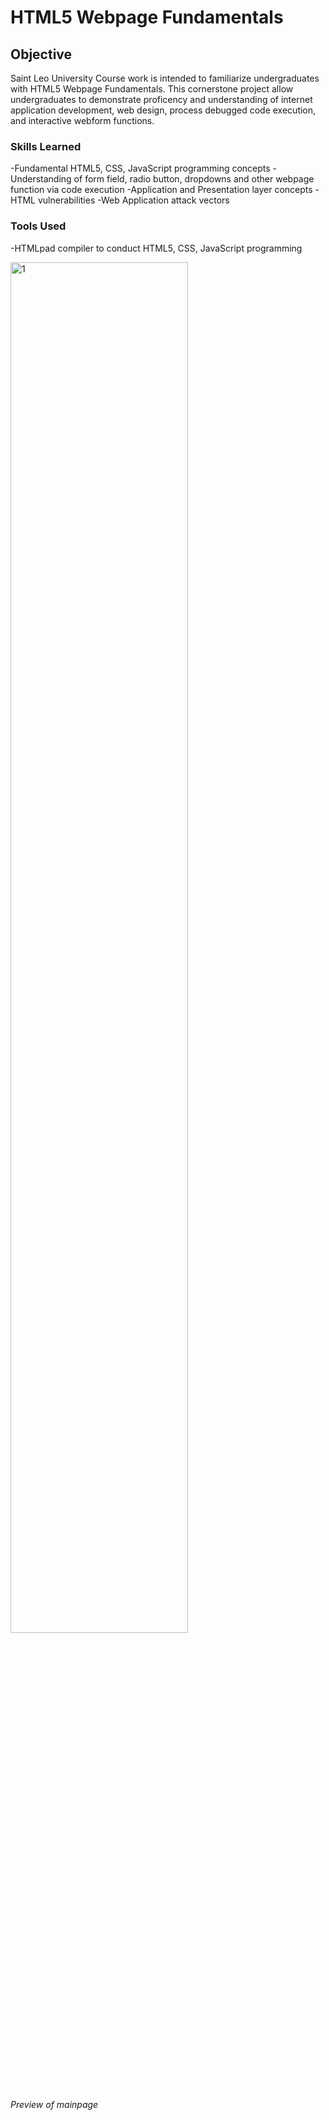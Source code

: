 # HTML5 Webpage Fundamentals
## Objective
Saint Leo University Course work is intended to familiarize undergraduates with HTML5 Webpage Fundamentals. This cornerstone project allow undergraduates to demonstrate proficency and understanding of internet application development, web design, process debugged code execution, and interactive webform functions.

### Skills Learned
-Fundamental HTML5, CSS, JavaScript programming concepts
-Understanding of form field, radio button, dropdowns and other webpage function via code execution
-Application and Presentation layer concepts
-HTML vulnerabilities
-Web Application attack vectors
  
### Tools Used
-HTMLpad compiler to conduct HTML5, CSS, JavaScript programming

<img src="https://i.imgur.com/ZOQ4JQy.jpg" style="width: 75%;" alt="1">
<p><i>Preview of mainpage</i></p>
